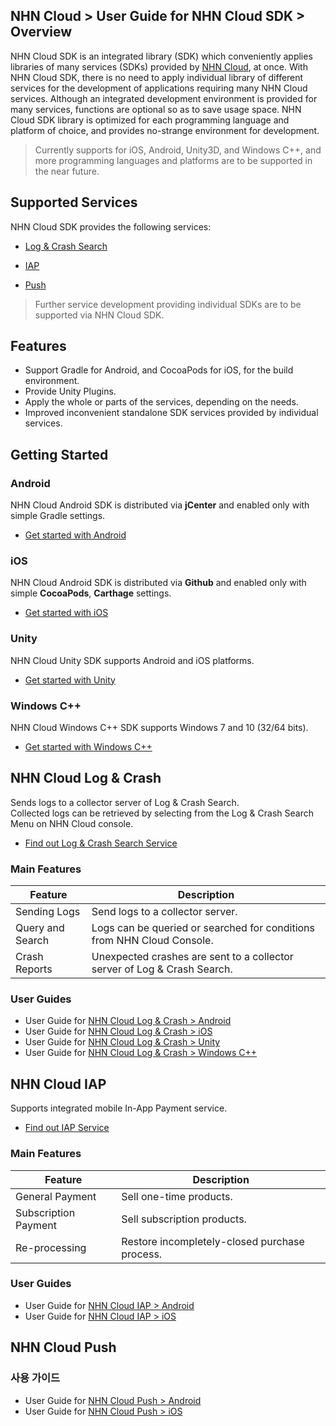 ## NHN Cloud > User Guide for NHN Cloud SDK > Overview

NHN Cloud SDK is an integrated library (SDK) which conveniently applies libraries of many services (SDKs) provided by [NHN Cloud](https://toast.com/), at once. With NHN Cloud SDK, there is no need to apply individual library of different services for the development of applications requiring many NHN Cloud services. 
Although an integrated development environment is provided for many services, functions are optional so as to save usage space. NHN Cloud SDK library is optimized for each programming language and platform of choice, and provides no-strange environment for development. 

> Currently supports for iOS, Android, Unity3D, and Windows C++, and more programming languages and platforms are to be supported in the near future.

## Supported Services

NHN Cloud SDK provides the following services: 

- [Log & Crash Search](https://toast.com/service/analytics/log_crash_search)

- [IAP](https://www.toast.com/service/mobile-service/iap)

- [Push](https://www.toast.com/service/notification/push)

> Further service development providing individual SDKs are to be supported via NHN Cloud SDK.  

## Features

- Support Gradle for Android, and CocoaPods for iOS, for the build environment.  
- Provide Unity Plugins. 
- Apply the whole or parts of the services, depending on the needs.  
- Improved inconvenient standalone SDK services provided  by individual services. 

## Getting Started 

### Android

NHN Cloud Android SDK is distributed via **jCenter** and enabled only with simple Gradle settings.  

- [Get started with Android](https://docs.toast.com/en/TOAST/en/toast-sdk/getting-started-android)

### iOS

NHN Cloud Android SDK is distributed via **Github** and enabled only with simple **CocoaPods**, **Carthage** settings.  

- [Get started with iOS](https://docs.toast.com/en/TOAST/en/toast-sdk/getting-started-ios)

### Unity

NHN Cloud Unity SDK supports Android and iOS platforms. 

- [Get started with Unity](https://docs.toast.com/en/TOAST/en/toast-sdk/getting-started-unity)

### Windows C++

NHN Cloud Windows C++ SDK supports Windows 7 and 10 (32/64 bits). 

- [Get started with Windows C++](https://docs.toast.com/en/TOAST/en/toast-sdk/getting-started-windows)

## NHN Cloud Log & Crash

Sends logs to a collector server of Log & Crash Search.  
Collected logs can be retrieved by selecting from the Log & Crash Search Menu on NHN Cloud console. 

- [Find out Log & Crash Search Service](https://toast.com/service/analytics/log_crash_search)

### Main Features

| Feature          | Description                                                  |
| ---------------- | ------------------------------------------------------------ |
| Sending Logs     | Send logs to a collector server.                             |
| Query and Search | Logs can be queried or searched for conditions from NHN Cloud Console. |
| Crash Reports    | Unexpected crashes are sent to a collector server of Log & Crash Search. |

### User Guides

- User Guide for [NHN Cloud Log & Crash > Android](https://docs.toast.com/en/TOAST/en/toast-sdk/log-collector-android) 
- User Guide for [NHN Cloud Log & Crash > iOS](https://docs.toast.com/en/TOAST/en/toast-sdk/log-collector-ios) 
- User Guide for [NHN Cloud Log & Crash > Unity](https://docs.toast.com/en/TOAST/en/toast-sdk/log-collector-unity) 
- User Guide for [NHN Cloud Log & Crash > Windows C++](https://docs.toast.com/en/TOAST/en/toast-sdk/log-collector-windows) 

## NHN Cloud IAP

Supports integrated mobile In-App Payment service. 

* [Find out IAP Service](https://www.toast.com/service/mobile-service/iap)

### Main Features

| Feature | Description |
| -- | -- |
| General Payment | Sell one-time products. |
| Subscription Payment | Sell subscription products. |
| Re-processing | Restore incompletely-closed purchase process. |

### User Guides

* User Guide for [NHN Cloud IAP > Android](./iap-android) 
* User Guide for [NHN Cloud IAP > iOS](./iap-ios) 

## NHN Cloud Push

### 사용 가이드

* User Guide for [NHN Cloud Push > Android](./push-android) 
* User Guide for [NHN Cloud Push > iOS](./push-ios) 
